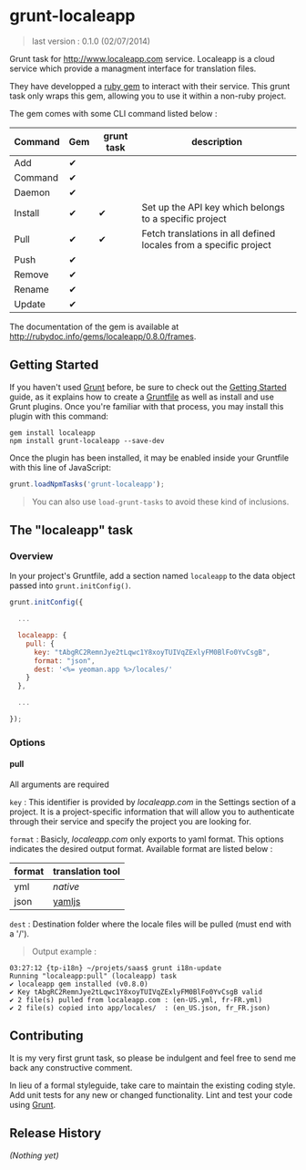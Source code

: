 # grunt-localeapp

> last version : 0.1.0 (02/07/2014)

Grunt task for http://www.localeapp.com service. Localeapp is a cloud service which provide a managment 
interface for translation files. 

They have developped a [ruby gem](https://rubygems.org/gems/localeapp) to interact with their service. 
This grunt task only wraps this gem, allowing you to use it within a non-ruby project.

The gem comes with some CLI command listed below :

Command | Gem | grunt task | description
------- | --- | ---------- | ------------
Add     |  ✔  |            |
Command |  ✔  |            |
Daemon  |  ✔  |            |
Install |  ✔  |     ✔      | Set up the API key which belongs to a specific project
Pull    |  ✔  |     ✔      | Fetch translations in all defined locales from a specific project
Push    |  ✔  |            |
Remove  |  ✔  |            |
Rename  |  ✔  |            |
Update  |  ✔  |            |

The documentation of the gem is available at http://rubydoc.info/gems/localeapp/0.8.0/frames.

## Getting Started

If you haven't used [Grunt](http://gruntjs.com/) before, be sure to check out the [Getting Started](http://gruntjs.com/getting-started) guide, as it explains how to create a [Gruntfile](http://gruntjs.com/sample-gruntfile) as well as install and use Grunt plugins. Once you're familiar with that process, you may install this plugin with this command:

```shell
gem install localeapp
npm install grunt-localeapp --save-dev
```

Once the plugin has been installed, it may be enabled inside your Gruntfile with this line of JavaScript:

```js
grunt.loadNpmTasks('grunt-localeapp');
```

> You can also use `load-grunt-tasks` to avoid these kind of inclusions.

## The "localeapp" task

### Overview
In your project's Gruntfile, add a section named `localeapp` to the data object passed into `grunt.initConfig()`.

```js
grunt.initConfig({

  ...

  localeapp: {
    pull: {
      key: "tAbgRC2RemnJye2tLqwc1Y8xoyTUIVqZExlyFM0BlFo0YvCsgB",
      format: "json",
      dest: '<%= yeoman.app %>/locales/'
    }
  },

  ...

});
```

### Options

#### pull

All arguments are required

`key` : This identifier is provided by _localeapp.com_ in the Settings section of a project. It is a
project-specific information that will allow you to authenticate through their service and specify 
the project you are looking for.

`format` : Basicly, _localeapp.com_ only exports to yaml format. This options indicates the desired
output format. Available format are listed below :

format | translation tool
------ | ----------------
yml    | _native_
json   | [yamljs](https://www.npmjs.org/package/yamljs)

`dest` : Destination folder where the locale files will be pulled (must end with a '/').

> Output example :
 ```
 03:27:12 {tp-i18n} ~/projets/saas$ grunt i18n-update
 Running "localeapp:pull" (localeapp) task
 ✔ localeapp gem installed (v0.8.0)
 ✔ Key tAbgRC2RemnJye2tLqwc1Y8xoyTUIVqZExlyFM0BlFo0YvCsgB valid
 ✔ 2 file(s) pulled from localeapp.com : (en-US.yml, fr-FR.yml)
 ✔ 2 file(s) copied into app/locales/  : (en_US.json, fr_FR.json)
 ```

## Contributing

It is my very first grunt task, so please be indulgent and feel free to send me back any constructive comment.

In lieu of a formal styleguide, take care to maintain the existing coding style. Add unit tests for any new or changed functionality. Lint and test your code using [Grunt](http://gruntjs.com/).

## Release History
_(Nothing yet)_
